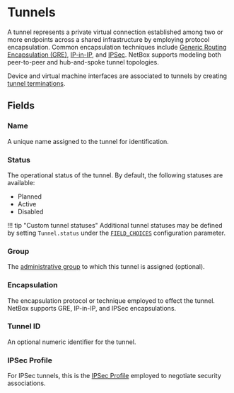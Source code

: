 # Tunnels

A tunnel represents a private virtual connection established among two or more endpoints across a shared infrastructure by employing protocol encapsulation. Common encapsulation techniques include [Generic Routing Encapsulation (GRE)](https://en.wikipedia.org/wiki/Generic_Routing_Encapsulation), [IP-in-IP](https://en.wikipedia.org/wiki/IP_in_IP), and [IPSec](https://en.wikipedia.org/wiki/IPsec). NetBox supports modeling both peer-to-peer and hub-and-spoke tunnel topologies.

Device and virtual machine interfaces are associated to tunnels by creating [tunnel terminations](./tunneltermination.md).

## Fields

### Name

A unique name assigned to the tunnel for identification.

### Status

The operational status of the tunnel. By default, the following statuses are available:

* Planned
* Active
* Disabled

!!! tip "Custom tunnel statuses"
    Additional tunnel statuses may be defined by setting `Tunnel.status` under the [`FIELD_CHOICES`](../../configuration/data-validation.md#field_choices) configuration parameter.

### Group

The [administrative group](./tunnelgroup.md) to which this tunnel is assigned (optional).

### Encapsulation

The encapsulation protocol or technique employed to effect the tunnel. NetBox supports GRE, IP-in-IP, and IPSec encapsulations.

### Tunnel ID

An optional numeric identifier for the tunnel.

### IPSec Profile

For IPSec tunnels, this is the [IPSec Profile](./ipsecprofile.md) employed to negotiate security associations.

